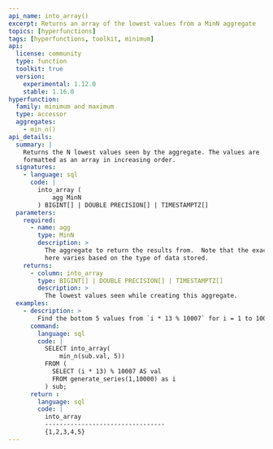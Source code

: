 ```yaml
---
api_name: into_array()
excerpt: Returns an array of the lowest values from a MinN aggregate
topics: [hyperfunctions]
tags: [hyperfunctions, toolkit, minimum]
api:
  license: community
  type: function
  toolkit: true
  version:
    experimental: 1.12.0
    stable: 1.16.0
hyperfunction:
  family: minimum and maximum
  type: accessor
  aggregates:
    - min_n()
api_details:
  summary: |
    Returns the N lowest values seen by the aggregate. The values are 
    formatted as an array in increasing order.
  signatures:
    - language: sql
      code: |
        into_array (
            agg MinN
        ) BIGINT[] | DOUBLE PRECISION[] | TIMESTAMPTZ[]
  parameters:
    required:
      - name: agg
        type: MinN
        description: >
          The aggregate to return the results from.  Note that the exact type 
          here varies based on the type of data stored.
    returns:
      - column: into_array
        type: BIGINT[] | DOUBLE PRECISION[] | TIMESTAMPTZ[]
        description: >
          The lowest values seen while creating this aggregate.
  examples:
    - description: >
        Find the bottom 5 values from `i * 13 % 10007` for i = 1 to 10000.
      command:
        language: sql
        code: |
          SELECT into_array(
              min_n(sub.val, 5))
          FROM (
            SELECT (i * 13) % 10007 AS val 
            FROM generate_series(1,10000) as i
          ) sub;
      return :
        language: sql
        code: |
          into_array            
          ---------------------------------
          {1,2,3,4,5}
---
```


